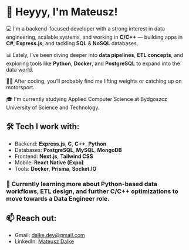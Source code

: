 # 👋 Heyyy, I'm Mateusz!

💻 I'm a backend-focused developer with a strong interest in data engineering, scalable systems, and working in **C/C++** — building apps in **C#**, **Express.js**, and tackling **SQL** & **NoSQL** databases.

📊 Lately, I’ve been diving deeper into **data pipelines**, **ETL concepts**, and exploring tools like **Python**, **Docker**, and **PostgreSQL** to expand into the data world.

🏋️‍♂️ After coding, you’ll probably find me lifting weights or catching up on motorsport.

🎓 I'm currently studying Applied Computer Science at Bydgoszcz University of Science and Technology.

## 🛠️ Tech I work with:
- Backend: **Express.js**, **C**, **C++**, **Python**
- Databases: **PostgreSQL**, **MySQL**, **MongoDB**
- Frontend: **Next.js**, **Tailwind CSS**
- Mobile: **React Native (Expo)**
- Tools: **Docker**, **Prisma**, **Socket.IO**

### 🚀 Currently learning more about Python-based data workflows, ETL design, and further C/C++ optimizations to move towards a Data Engineer role.

## 📫 Reach out:
- Gmail: dalke.dev@gmail.com
- LinkedIn: [Mateusz Dalke](https://www.linkedin.com/in/mateusz-dalke-12b56a2a8/)
